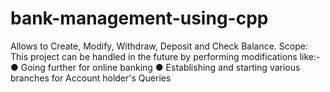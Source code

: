 # bank-management-using-cpp
Allows to Create, Modify, Withdraw, Deposit and Check Balance.
Scope: This project can be handled in the future by performing modifications like:-
●	Going further for online banking 
●	Establishing and starting various branches for Account holder's Queries
